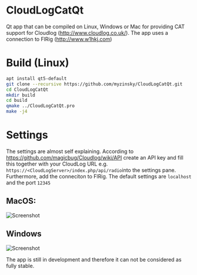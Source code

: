 # CloudLogCatQt
Qt app that can be compiled on  Linux, Windows or Mac for providing CAT support for Cloudlog (http://www.cloudlog.co.uk/).
The app uses a connection to FlRig (http://www.w1hkj.com)

# Build (Linux)

```bash
apt install qt5-default
git clone --recursive https://github.com/myzinsky/CloudLogCatQt.git
cd CloudLogCatQt
mkdir build
cd build
qmake ../CloudLogCatQt.pro
make -j4
```

# Settings

The settings are almost self explaining. According to https://github.com/magicbug/Cloudlog/wiki/API create an API key and fill this together with your CloudLog URL e.g. ```https://<CloudLogServer>/index.php/api/radio```into the settings pane. Furthermore, add the conneciton to FlRig. The default settings are ```localhost``` and the port ```12345```

## MacOS:
![Screenshot](https://raw.githubusercontent.com/myzinsky/CloudLogCatQt/master/doc/CloudLogCATQt.png "Screenshot" )

## Windows
![Screenshot](https://raw.githubusercontent.com/myzinsky/CloudLogCatQt/master/doc/Windows.png "Screenshot" )

The app is still in development and therefore it can not be considered as fully stable.
